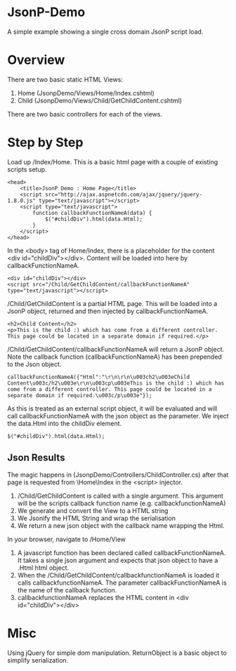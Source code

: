 JsonP-Demo
==========

A simple example showing a single cross domain JsonP script load.

Overview
========

There are two basic static HTML Views:

1.	Home (JsonpDemo/Views/Home/Index.cshtml)
2.	Child (JsonpDemo/Views/Child/GetChildContent.cshtml)

There are two basic controllers for each of the views.

Step by Step
============

Load up /Index/Home. This is a basic html page with a couple of existing scripts setup.

	<head>
		<title>JsonP Demo : Home Page</title>
		<script src="http://ajax.aspnetcdn.com/ajax/jquery/jquery-1.8.0.js" type="text/javascript"></script>
		<script type="text/javascript">
			function callbackFunctionNameA(data) {
				$("#childDiv").html(data.Html);
			}
		</script>
	</head>
	
In the &lt;body&gt; tag of Home/Index, there is a placeholder for the content &lt;div id="childDiv"&gt;&lt;/div&gt;. Content will be loaded into here by callbackFunctionNameA.
	
	<div id="childDiv"></div>
    <script src="/Child/GetChildContent/callbackFunctionNameA" type="text/javascript"></script>

/Child/GetChildContent is a partial HTML page. This will be loaded into a JsonP object, returned and then injected by callbackFunctionNameA.

	<h2>Child Content</h2>
	<p>This is the child :) which has come from a different controller. This page could be located in a separate domain if required.</p>
	
/Child/GetChildContent/callbackFunctionNameA will return a JsonP object. Note the callback function (callbackFunctionNameA) has been prepended to the Json object.

	callbackFunctionNameA({"Html":"\r\n\r\n\u003ch2\u003eChild Content\u003c/h2\u003e\r\n\u003cp\u003eThis is the child :) which has come from a different controller. This page could be located in a separate domain if required.\u003c/p\u003e"});
	
As this is treated as an external script object, it will be evaluated and will call callbackFunctionNameA with the json object as the parameter.
We inject the data.Html into the childDiv element.

	$("#childDiv").html(data.Html);
	
Json Results
------------
The magic happens in (JsonpDemo/Controllers/ChildController.cs) after that page is requested from \Home\Index in the &lt;script&gt; injector.

1.	/Child/GetChildContent is called with a single argument. This argument will be the scripts callback function name (e.g. callbackfunctionNameA)
2.	We generate and convert the View to a HTML string
3.	We Jsonify the HTML String and wrap the serialisation
4.	We return a new json object with the callback name wrapping the Html. 

In your browser, navigate to /Home/View

1.	A javascript function has been declared called callbackFunctionNameA. It takes a single json argument and expects that json object to have a .Html html object.
2.	When the /Child/GetChildContent/callbackfunctionNameA is loaded it calls callbackfunctionNameA. The parameter callbackFunctionNameA is the name of the callback function. 
3.	callbackfunctionNameA replaces the HTML content in &lt;div id="childDiv"&gt;&lt;/div&gt;

Misc
====

Using jQuery for simple dom manipulation.
ReturnObject is a basic object to simplify serialization.